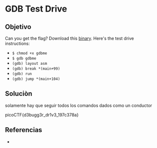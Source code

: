 # GDB Test Drive
## Objetivo
Can you get the flag? Download this [binary](https://artifacts.picoctf.net/c/117/gdbme). Here's the test drive instructions:

-   `$ chmod +x gdbme`
-   `$ gdb gdbme`
-   `(gdb) layout asm`
-   `(gdb) break *(main+99)`
-   `(gdb) run`
-   `(gdb) jump *(main+104)`

## Soluciòn
solamente hay que seguir todos los comandos dados como un conductor



picoCTF{d3bugg3r_dr1v3_197c378a}

## Referencias
- []()